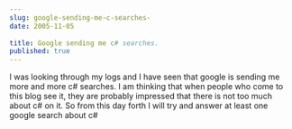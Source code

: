 ```yaml
---
slug: google-sending-me-c-searches-
date: 2005-11-05
 
title: Google sending me c# searches.
published: true
---
```

I was looking through my logs and I have seen that google is sending me more and more c# searches.  I am thinking that when people who come to this blog see it, they are probably impressed that there is not too much about c# on it.  So from this day forth I will try and answer at least one google search about c#<p />

